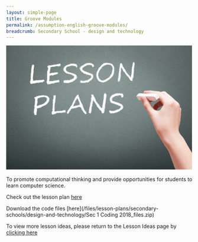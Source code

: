 ```yaml
---
layout: simple-page
title: Groove Modules
permalink: /assumption-english-groove-modules/
breadcrumb: Secondary School - design and technology
---
```


![anything](/images/in-schools/digital-maker/lesson-plans/generic-lesson-plan.jpg)

To promote computational thinking and provide opportunities for students to learn computer science.

Check out the lesson plan [here](https://sites.google.com/moe.edu.sg/sec-1-ipw-coding/class-11/lesson-1-introduction)

Download the code files [here](/files/lesson-plans/secondary-schools/design-and-technology/Sec 1 Coding 2018_files.zip)

To view more lesson ideas, please return to the Lesson Ideas page by [clicking here](/in-schools/digital-maker/lesson-ideas-secondary/)
